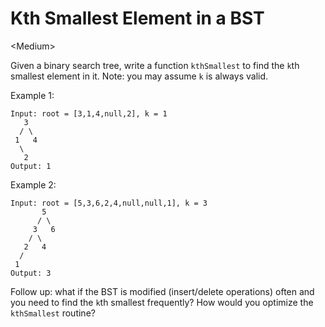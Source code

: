 # Kth Smallest Element in a BST

\<Medium>

Given a binary search tree, write a function `kthSmallest` to find the `k`th
smallest element in it. Note: you may assume `k` is always valid.

Example 1:

```
Input: root = [3,1,4,null,2], k = 1
   3
  / \
 1   4
  \
   2
Output: 1
```

Example 2:

```
Input: root = [5,3,6,2,4,null,null,1], k = 3
       5
      / \
     3   6
    / \
   2   4
  /
 1
Output: 3
```

Follow up: what if the BST is modified (insert/delete operations) often and you
need to find the `k`th smallest frequently? How would you optimize the
`kthSmallest` routine?
